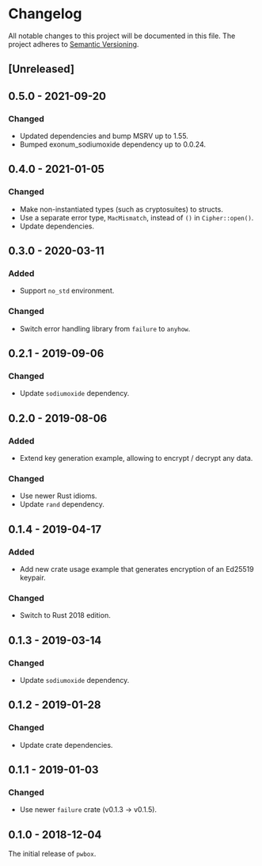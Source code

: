 # Changelog

All notable changes to this project will be documented in this file.
The project adheres to [Semantic Versioning](http://semver.org/spec/v2.0.0.html).

## [Unreleased]

## 0.5.0 - 2021-09-20

### Changed

- Updated dependencies and bump MSRV up to 1.55.
- Bumped exonum_sodiumoxide dependency up to 0.0.24.

## 0.4.0 - 2021-01-05

### Changed

- Make non-instantiated types (such as cryptosuites) to structs.
- Use a separate error type, `MacMismatch`, instead of `()` in `Cipher::open()`.
- Update dependencies.

## 0.3.0 - 2020-03-11

### Added

- Support `no_std` environment.

### Changed

- Switch error handling library from `failure` to `anyhow`.

## 0.2.1 - 2019-09-06

### Changed

- Update `sodiumoxide` dependency.

## 0.2.0 - 2019-08-06

### Added

- Extend key generation example, allowing to encrypt / decrypt any data.

### Changed

- Use newer Rust idioms.
- Update `rand` dependency.

## 0.1.4 - 2019-04-17

### Added

- Add new crate usage example that generates encryption of an Ed25519 keypair.

### Changed

- Switch to Rust 2018 edition.

## 0.1.3 - 2019-03-14

### Changed

- Update `sodiumoxide` dependency.

## 0.1.2 - 2019-01-28

### Changed

- Update crate dependencies.

## 0.1.1 - 2019-01-03

### Changed

- Use newer `failure` crate (v0.1.3 -> v0.1.5).

## 0.1.0 - 2018-12-04

The initial release of `pwbox`. 
